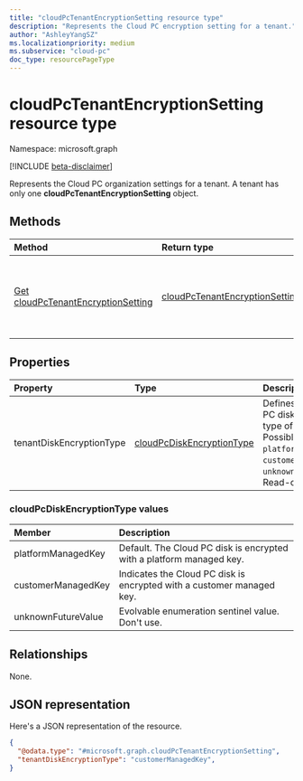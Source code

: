 ```yaml
---
title: "cloudPcTenantEncryptionSetting resource type"
description: "Represents the Cloud PC encryption setting for a tenant."
author: "AshleyYangSZ"
ms.localizationpriority: medium
ms.subservice: "cloud-pc"
doc_type: resourcePageType
---
```


# cloudPcTenantEncryptionSetting resource type

Namespace: microsoft.graph

[!INCLUDE [beta-disclaimer](../../includes/beta-disclaimer.md)]

Represents the Cloud PC organization settings for a tenant. A tenant has only one **cloudPcTenantEncryptionSetting** object.

## Methods
|Method|Return type|Description|
|:---|:---|:---|
|[Get cloudPcTenantEncryptionSetting](../api/virtualEndpoint-retrieveTenantEncryptionSetting.md)|[cloudPcTenantEncryptionSetting](../resources/cloudpctenantencryptionsetting.md)|Retrieve the tenant encryption setting of the tenant with authenticated IT admin.|

## Properties
|Property|Type|Description|
|:---|:---|:---|
|tenantDiskEncryptionType|[cloudPcDiskEncryptionType](#cloudpcdiskencryptiontype-values)|Defines the Cloud PC disk encryption type of a tenant. Possible values are: `platformManagedKey`, `customerManagedKey`, `unknownFutureValue`. Read-only.|

### cloudPcDiskEncryptionType values

|Member|Description|
|:---|:---|
|platformManagedKey|Default. The Cloud PC disk is encrypted with a platform managed key.|
|customerManagedKey|Indicates the Cloud PC disk is encrypted with a customer managed key.|
|unknownFutureValue|Evolvable enumeration sentinel value. Don't use.|

## Relationships
None.

## JSON representation
Here's a JSON representation of the resource.
<!-- {
  "blockType": "resource",
  "keyProperty": "id",
  "@odata.type": "microsoft.graph.cloudPcTenantEncryptionSetting",
  "openType": false
}
-->
``` json
{
  "@odata.type": "#microsoft.graph.cloudPcTenantEncryptionSetting",
  "tenantDiskEncryptionType": "customerManagedKey",
}
```

